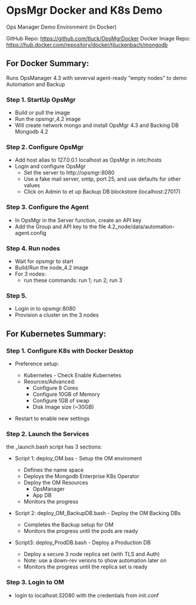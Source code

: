 # OpsMgr Docker and K8s Demo
Ops Manager Demo Environment (in Docker)

GitHub Repo: 			https://github.com/tluck/OpsMgrDocker
Docker Image Repo: 	https://hub.docker.com/repository/docker/tjluckenbach/mongodb

## For Docker Summary:
Runs OpsManager 4.3 with severval agent-ready "empty nodes" to demo Automation and Backup

### Step 1. StartUp OpsMgr
- Build or pull the image
- Run the opsmgr_4.2 image
- Will create network mongo and install OpsMgr 4.3 and Backing DB Mongodb 4.2

### Step 2. Configure OpsMgr
- Add host alias to 127.0.0.1 localhost as OpsMgr in /etc/hosts
- Login and configure OpsMgr 
  - Set the server to http://opsmgr:8080
  - Use a fake mail server, smtp, port 25, and use defaults for other values
  - Click on Admin to et up Backup DB blockstore (localhost:27017)

### Step 3. Configure the Agent
- In OpsMgr in the Server function, create an API key
- Add the Group and API key to the file 4.2_node/data/automation-agent.config

### Step 4. Run nodes
- Wait for opsmgr to start
- Build/Run the node_4.2 image
- For 3 nodes: 
    - run these commands: run 1; run 2; run 3

### Step 5.
- Login in to opsmgr:8080
- Provision a cluster on the 3 nodes


## For Kubernetes Summary:

### Step 1. Configure K8s with Docker Desktop
- Preference setup:
	* Kubernetes - Check Enable Kubernetes
	* Reources/Advanced: 
		* Configure 8 Cores
		* Configure 10GB of Memory
		* Configure 1GB of swap
		* Disk Image size (~30GB)
		
- Restart to enable new settings

### Step 2. Launch the Services
the _launch.bash script has 3 sections:

- Script 1: deploy_OM.bas - Setup the OM enviroment
	- Defines the name space
	- Deploys the Mongodb Enterprise K8s Operator
  	- Deploy the OM Resources
  		- OpsManager
  		- App DB 
  	- Monitors the progress

- Script 2: deploy_OM_BackupDB.bash - Deploy the OM Backing DBs
	- Completes the Backup setup for OM
	- Monitors the progress until the pods are ready

- Script3: deploy_ProdDB.bash -  Deploy a Production DB
	- Deploy a secure 3 node replica set (with TLS and Auth)
	- Note: use a down-rev verions to show automation later on
	- Monitors the progress until the replica set is ready
	
### Step 3. Login to OM
- login to localhost:32080 with the credentials from init.conf
